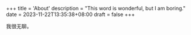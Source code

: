 +++
title = 'About'
description = "This word is wonderful, but I am boring."
date = 2023-11-22T13:35:38+08:00
draft = false
+++

我很无聊。